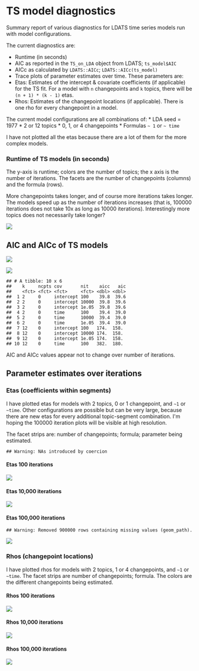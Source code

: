 TS model diagnostics
================

Summary report of various diagnostics for LDATS time series models run with model configurations.

The current diagnostics are:

-   Runtime (in seconds)
-   AIC as reported in the `TS_on_LDA` object from LDATS; `ts_model$AIC`
-   AICc as calculated by `LDATS::AICc`; `LDATS::AICc(ts_model)`
-   Trace plots of parameter estimates over time. These parameters are:
-   Etas: Estimates of the intercept & covariate coefficients (if applicable) for the TS fit. For a model with `n` changepoints and `k` topics, there will be `(n + 1) * (k - 1)` etas.
-   Rhos: Estimates of the changepoint locations (if applicable). There is one rho for every changepoint in a model.

The current model configurations are all combinations of: \* LDA seed = 1977 \* 2 or 12 topics \* 0, 1, or 4 changepoints \* Formulas `~ 1` or `~ time`

I have not plotted all the etas because there are a lot of them for the more complex models.

### Runtime of TS models (in seconds)

The y-axis is runtime; colors are the number of topics; the x axis is the number of iterations. The facets are the number of changepoints (columns) and the formula (rows).

More changepoints takes longer, and of course more iterations takes longer. The models speed up as the number of iterations increases (that is, 100000 iterations does not take 10x as long as 10000 iterations). Interestingly more topics does not necessarily take longer?

![](summary_files/figure-markdown_github/runtime-1.png)

AIC and AICc of TS models
-------------------------

![](summary_files/figure-markdown_github/aicc-1.png)

![](summary_files/figure-markdown_github/aiccs-1.png)

    ## # A tibble: 10 x 6
    ##    k     ncpts cov       nit    aicc   aic
    ##    <fct> <fct> <fct>     <fct> <dbl> <dbl>
    ##  1 2     0     intercept 100    39.8  39.6
    ##  2 2     0     intercept 10000  39.8  39.6
    ##  3 2     0     intercept 1e.05  39.8  39.6
    ##  4 2     0     time      100    39.4  39.0
    ##  5 2     0     time      10000  39.4  39.0
    ##  6 2     0     time      1e.05  39.4  39.0
    ##  7 12    0     intercept 100   174.  158. 
    ##  8 12    0     intercept 10000 174.  158. 
    ##  9 12    0     intercept 1e.05 174.  158. 
    ## 10 12    0     time      100   382.  180.

AIC and AICc values appear not to change over number of iterations.

Parameter estimates over iterations
-----------------------------------

### Etas (coefficients within segments)

I have plotted etas for models with 2 topics, 0 or 1 changepoint, and `~1` or `~time`. Other configurations are possible but can be very large, because there are new etas for every additional topic-segment combination. I'm hoping the 100000 iteration plots will be visible at high resolution.

The facet strips are: number of changepoints; formula; parameter being estimated.

    ## Warning: NAs introduced by coercion

#### Etas 100 iterations

![](summary_files/figure-markdown_github/etas%20100-1.png)

#### Etas 10,000 iterations

![](summary_files/figure-markdown_github/etas%2010k-1.png)

#### Etas 100,000 iterations

    ## Warning: Removed 900000 rows containing missing values (geom_path).

![](summary_files/figure-markdown_github/etas%20100k-1.png)

### Rhos (changepoint locations)

I have plotted rhos for models with 2 topics, 1 or 4 changepoints, and `~1` or `~time`. The facet strips are number of changepoints; formula. The colors are the different changepoints being estimated.

#### Rhos 100 iterations

![](summary_files/figure-markdown_github/rhos%20100-1.png)

#### Rhos 10,000 iterations

![](summary_files/figure-markdown_github/rhos%201000-1.png)

#### Rhos 100,000 iterations

![](summary_files/figure-markdown_github/rhos%20100000-1.png)
